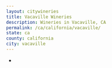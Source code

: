 ```yaml
---
layout: citywineries
title: Vacaville Wineries
description: Wineries in Vacaville, CA
permalink: /ca/california/vacaville/
state: ca
county: california
city: vacaville
---
```

-
